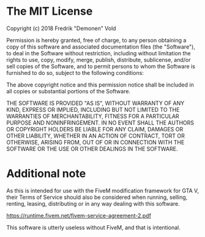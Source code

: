 The MIT License
===============

Copyright (c) 2018 Fredrik "Demonen" Vold

Permission is hereby granted, free of charge, to any person obtaining a copy
of this software and associated documentation files (the "Software"), to deal
in the Software without restriction, including without limitation the rights
to use, copy, modify, merge, publish, distribute, sublicense, and/or sell
copies of the Software, and to permit persons to whom the Software is
furnished to do so, subject to the following conditions:

The above copyright notice and this permission notice shall be included in
all copies or substantial portions of the Software.

THE SOFTWARE IS PROVIDED "AS IS", WITHOUT WARRANTY OF ANY KIND, EXPRESS OR
IMPLIED, INCLUDING BUT NOT LIMITED TO THE WARRANTIES OF MERCHANTABILITY,
FITNESS FOR A PARTICULAR PURPOSE AND NONINFRINGEMENT. IN NO EVENT SHALL THE
AUTHORS OR COPYRIGHT HOLDERS BE LIABLE FOR ANY CLAIM, DAMAGES OR OTHER
LIABILITY, WHETHER IN AN ACTION OF CONTRACT, TORT OR OTHERWISE, ARISING FROM,
OUT OF OR IN CONNECTION WITH THE SOFTWARE OR THE USE OR OTHER DEALINGS IN
THE SOFTWARE.

Additional note
===============

As this is intended for use with the FiveM modification framework for GTA V,
their Terms of Service should also be considered when running, selling,
renting, leasing, distributing or in any way dealing with this software.

https://runtime.fivem.net/fivem-service-agreement-2.pdf

This software is utterly useless without FiveM, and that is intentional.
